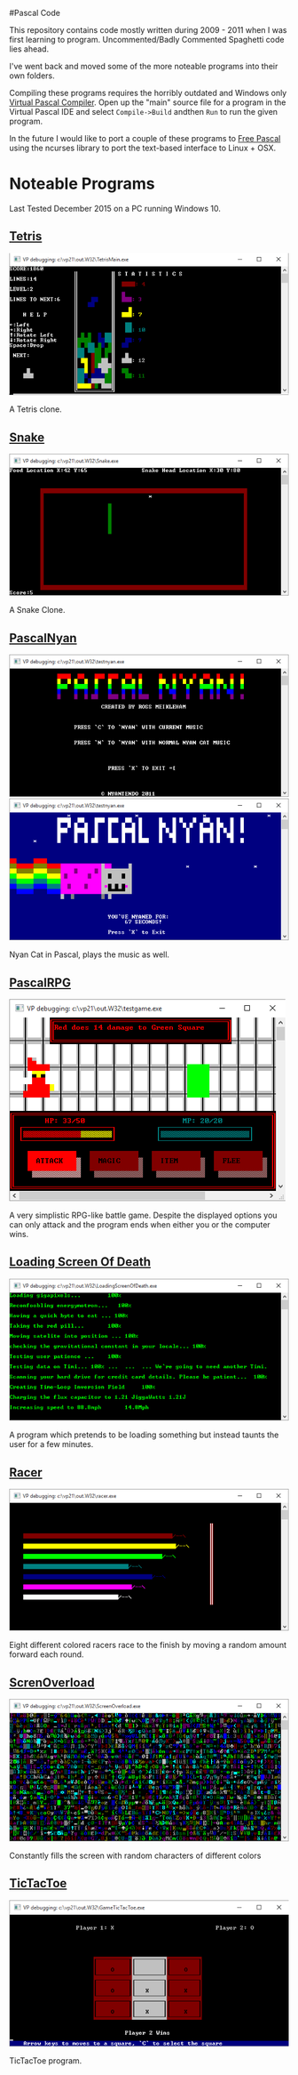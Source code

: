 #Pascal Code

This repository contains code mostly written during
2009 - 2011 when I was first learning to program.
Uncommented/Badly Commented Spaghetti code lies ahead. 

I've went back and moved some of the more noteable programs
into their own folders.

Compiling these programs requires the horribly outdated and Windows only 
[Virtual Pascal Compiler](http://www.softpedia.com/get/Programming/Coding-languages-Compilers/Virtual-Pascal.shtml). Open up the "main" source
file for a program in the Virtual Pascal IDE and select `Compile->Build` andthen `Run` to run the given program.

In the future I would like to port a couple of these programs to [Free Pascal](www.freepascal.org) using the ncurses library to port the text-based interface to Linux + OSX.

# Noteable Programs 
Last Tested December 2015 on a PC running Windows 10.

## [Tetris](/Tetris/)
![tetris](/images/tetris.png)

A Tetris clone.

## [Snake](/Snake/)
![snake](/images/snake.png)

A Snake Clone.

## [PascalNyan](/PascalNyan/)
![nyan1](/images/nyan1.png)
![nyan2](/images/nyan2.png)

Nyan Cat in Pascal, plays the music as well.

## [PascalRPG](/PascalRPG/)
![rpg](/images/rpg.png)

A very simplistic RPG-like battle game. Despite
the displayed options you can only attack and
the program ends when either you or the computer wins.

## [Loading Screen Of Death](/LoadingScreenOfDeath/)
![loadingscreenofdeath](/images/loadingscreenofdeath.png)

A program which pretends to be loading something but instead taunts
the user for a few minutes.

## [Racer](/Racer/)

![racer](/images/racer.png)

Eight different colored racers race to the
finish by moving a random amount forward each round.

## [ScrenOverload](/ScreenOverload/)

![screenoverload](/images/screenoverload.png)

Constantly fills the screen with random characters of different colors

## [TicTacToe](/TicTacToe/)

![tictactoe](/images/tictactoe.png)

TicTacToe program.





